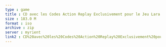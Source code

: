 ```yaml
---
type : game
title : CD avec les Codes Action Replay Exclusivement pour le Jeu Lara Croft Tomb Raider - The Angel of Darkness (France) (Unl)
size : 183.0 M
format : iso
archive : zip
server : myrient
link2 : CD%20avec%20les%20Codes%20Action%20Replay%20Exclusivement%20pour%20le%20Jeu%20Lara%20Croft%20Tomb%20Raider%20-%20The%20Angel%20of%20Darkness%20%28France%29%20%28Unl%29
---
```

